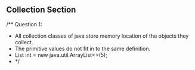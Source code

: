 ## Collection Section
/** Question 1:
* All collection classes of java store memory location of the objects they collect.
* The primitive values do not fit in to the same definition.
* List<int> int = new java.util.ArrayList<>(5);
* */